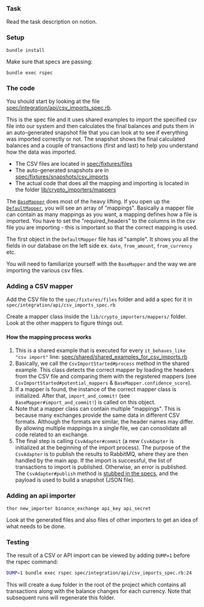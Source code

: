 ### Task

Read the task description on notion.

### Setup
```
bundle install
```

Make sure that specs are passing:
```
bundle exec rspec
```

### The code

You should start by looking at the file [spec/integration/api/csv_imports_spec.rb](spec/integration/api/csv_imports_spec.rb).

This is the spec file and it uses shared examples to import the specified csv file into our system and then calculates the final balances and puts them in an auto-generated snapshot file that you can look at to see if everything was imported correctly or not. The snapshot shows the final calculated balances and a couple of transactions (first and last) to help you understand how the data was imported.

- The CSV files are located in [spec/fixtures/files](spec/fixtures/files)
- The auto-generated snapshots are in [spec/fixtures/snapshots/csv_imports](spec/fixtures/snapshots/csv_imports)
- The actual code that does all the mapping and importing is located in the folder [lib/crypto_importers/mappers](lib/crypto_importers/mappers)

The [`BaseMapper`](lib/crypto_importers/mappers/base_mapper.rb) does most of the heavy lifting. If you open up the [`DefaultMapper`](lib/crypto_importers/mappers/default_mapper.rb), you will see an array of "mappings". Basically a mapper file can contain as many mappings as you want, a mapping defines how a file is imported. You have to set the "required_headers" to the columns in the csv file you are importing - this is important so that the correct mapping is used.

The first object in the `DefaultMapper` file has id "sample". It shows you all the fields in our database on the left side ex. `date`, `from_amount`, `from_currency` etc.

You will need to familiarize yourself with the `BaseMapper` and the way we are importing the various csv files.

### Adding a CSV mapper

Add the CSV file to the `spec/fixtures/files` folder and add a spec for it in `spec/integration/api/csv_imports_spec.rb`

Create a mapper class inside the `lib/crypto_importers/mappers/` folder. Look at the other mappers to figure things out.

#### How the mapping process works

1. This is a shared example that is executed for every `it_behaves_like "csv import"` line: [spec/shared/shared_examples_for_csv_imports.rb](spec/shared/shared_examples_for_csv_imports.rb)
2. Basically, we call the `CsvImportStarted#process` method in the shared example. This class detects the correct mapper by loading the headers from the CSV file and comparing them with the registered mappers (see `CsvImportStarted#potential_mappers` & `BaseMapper.confidence_score`).
3. If a mapper is found, the instance of the correct mapper class is initialized. After that, `import_and_commit!` (see `BaseMapper#import_and_commit!`) is called on this object.
4. Note that a mapper class can contain multiple "mappings". This is because many exchanges provide the same data in different CSV formats. Although the formats are similar, the header names may differ. By allowing multiple mappings in a single file, we can consolidate all code related to an exchange.
5. The final step is calling `CsvAdapter#commit` (a new `CsvAdapter` is initialized at the beginning of the import process). The purpose of the `CsvAdapter` is to publish the results to RabbitMQ, where they are then handled by the main app. If the import is successful, the list of transactions to import is published. Otherwise, an error is published. The `CsvAdapter#publish` method is [stubbed in the specs](spec/shared/shared_examples_for_csv_imports.rb#L22), and the payload is used to build a snapshot (JSON file).

### Adding an api importer
```
thor new_importer binance_exchange api_key api_secret
```

Look at the generated files and also files of other importers to get an idea of what needs to be done.

### Testing

The result of a CSV or API import can be viewed by adding `DUMP=1` before the rspec command:

```bash
DUMP=1 bundle exec rspec spec/integration/api/csv_imports_spec.rb:24
```

This will create a `dump` folder in the root of the project which contains all transactions along with the balance changes for each currency. Note that subsequent runs will regenerate this folder.
